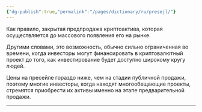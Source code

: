 ```yaml
---
{"dg-publish":true,"permalink":"/pages/dictionary/ru/presejl/"}
---
```



Как правило, закрытая предпродажа криптоактива, которая осуществляется до массового появления его на рынке.

Другими словами, это возможность, обычно сильно ограниченная во времени, когда инвесторы могут финансировать в криптовалютный проект до того, как инвестирование будет доступно широкому кругу людей.

Цены на пресейле гораздо ниже, чем на стадии публичной продажи, поэтому многие инвесторы, когда находят многообещающие проекты, стремятся приобрести их активы именно на этапе предварительной продажи.

---
